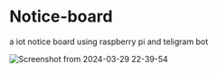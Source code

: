 # Notice-board
a iot notice board using raspberry pi and teligram bot

![Screenshot from 2024-03-29 22-39-54](https://github.com/sivabalpg/Notice-board/assets/159976358/e28c5ce2-545e-4cce-bf64-c7a71df6066f)

